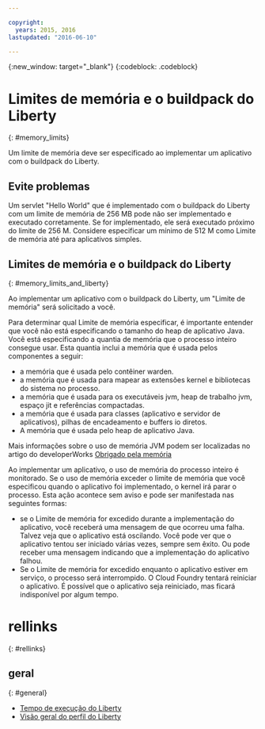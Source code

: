 ```yaml
---

copyright:
  years: 2015, 2016
lastupdated: "2016-06-10"

---
```


{:new_window: target="_blank"}
{:codeblock: .codeblock}

# Limites de memória e o buildpack do Liberty
{: #memory_limits}

Um limite de memória deve ser especificado ao implementar um aplicativo com o buildpack do Liberty.

## Evite problemas

Um servlet "Hello World" que é implementado com o buildpack do Liberty com um
limite de memória de 256 MB pode não ser implementado e executado corretamente. Se
for implementado, ele será executado próximo do limite de 256 M. Considere especificar um mínimo de 512 M como
Limite de memória até para aplicativos simples.

## Limites de memória e o buildpack do Liberty
{: #memory_limits_and_liberty}


Ao implementar um aplicativo com o
buildpack do Liberty, um "Limite de memória" será solicitado a você.

Para determinar qual Limite de memória especificar,
é importante entender que você não está especificando o tamanho do heap de aplicativo Java. Você
está especificando a quantia de memória que o processo inteiro consegue usar. Esta quantia inclui a memória
que é usada pelos componentes a seguir:

* a memória que é usada pelo contêiner warden.
* a memória que é usada para mapear as extensões kernel e bibliotecas do sistema no processo.
* a memória que é usada para os executáveis jvm, heap de trabalho jvm, espaço jit e referências compactadas.
* a memória que é usada para classes (aplicativo e servidor de aplicativos), pilhas de encadeamento e buffers io diretos.
* A memória que é usada pelo heap de aplicativo Java.

Mais informações sobre o uso de memória JVM podem ser localizadas no artigo do developerWorks [Obrigado pela memória](http://www.ibm.com/developerworks/library/j-nativememory-linux/)

Ao implementar
um aplicativo, o uso de memória do processo inteiro é monitorado. Se o uso de memória exceder o limite de memória
que você especificou quando o aplicativo foi implementado, o kernel irá parar o processo. Esta ação acontece sem aviso e pode ser manifestada nas seguintes formas:

* se o Limite de memória for excedido durante a implementação do aplicativo, você receberá uma mensagem de que ocorreu uma falha. Talvez
veja que o aplicativo está oscilando. Você pode ver que o aplicativo tentou ser iniciado várias vezes, sempre sem êxito. Ou
pode receber uma mensagem indicando que a implementação do aplicativo falhou.
* Se o Limite de memória for excedido enquanto o aplicativo estiver em serviço, o processo será interrompido. O
Cloud Foundry tentará reiniciar o aplicativo. É possível que o aplicativo seja reiniciado, mas ficará indisponível por algum tempo.

# rellinks
{: #rellinks}
## geral
{: #general}
* [Tempo de execução do Liberty](index.html)
* [Visão geral do perfil do Liberty](http://www-01.ibm.com/support/knowledgecenter/SSAW57_8.5.5/com.ibm.websphere.wlp.nd.doc/ae/cwlp_about.html)
